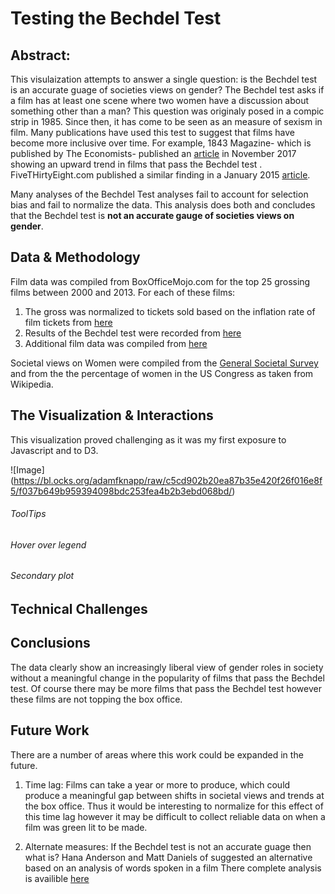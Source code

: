 # Testing the Bechdel Test

## Abstract: 

This visulaization attempts to answer a single question: is the Bechdel test is an accurate guage of societies views on gender? The Bechdel test asks if a film has at least one scene where two women have a discussion about something other than a man? This question was originaly posed in a compic strip in 1985. Since then, it has come to be seen as an measure of sexism in film. 
Many publications have used this test to suggest that films have become more inclusive over time. For example, 1843 Magazine- which is published by The Economists- published an [article](https://www.1843magazine.com/data-graphic/what-the-numbers-say/men-women-and-films) in November 2017 showing an upward trend in films that pass the Bechdel test . FiveTHirtyEight.com published a similar finding in a January 2015 [article](https://fivethirtyeight.com/features/the-casting-of-the-ghostbusters-reboot-is-a-brilliant-financial-move/).

Many analyses of the Bechdel Test analyses fail to account for selection bias and fail to normalize the data. This analysis does both and concludes that the Bechdel test is **not an accurate gauge of societies views on gender**.

## Data & Methodology
Film data was compiled from BoxOfficeMojo.com for the top 25 grossing films between 2000 and 2013. For each of these films: 

1. The gross was normalized to tickets sold based on the inflation rate of film tickets from [here](http://www.boxofficemojo.com/about/adjuster.htm) 
2. Results of the Bechdel test were recorded from [here](https://bechdeltest.com/) 
3. Additional film data was compiled from [here](http://www.imdb.com/)

Societal views on Women were compiled from the [General Societal Survey](http://gss.norc.org/) and from the the percentage of women in the US Congress as taken from Wikipedia. 

## The Visualization & Interactions
This visualization proved challenging as it was my first exposure to Javascript and to D3.

![Image]
(https://bl.ocks.org/adamfknapp/raw/c5cd902b20ea87b35e420f26f016e8f5/f037b649b959394098bdc253fea4b2b3ebd068bd/)


###### ToolTips

###### Hover over legend

###### Secondary plot

## Technical Challenges

## Conclusions
The data clearly show an increasingly liberal view of gender roles in society without a meaningful change in the popularity of films that pass the Bechdel test. Of course there may be more films that pass the Bechdel test however these films are not topping the box office.

## Future Work
There are a number of areas where this work could be expanded in the future. 

1. Time lag: Films can take a year or more to produce, which could produce a meaningful gap between shifts in societal views and trends at the box office. Thus it would be interesting to normalize for this effect of this time lag however it may be difficult to collect reliable data on when a film was green lit to be made.

2. Alternate measures: If the Bechdel test is not an accurate guage then what is? Hana Anderson and Matt Daniels of suggested an alternative based on an analysis of words spoken in a film There complete analysis is availible [here](https://pudding.cool/2017/03/film-dialogue/)

